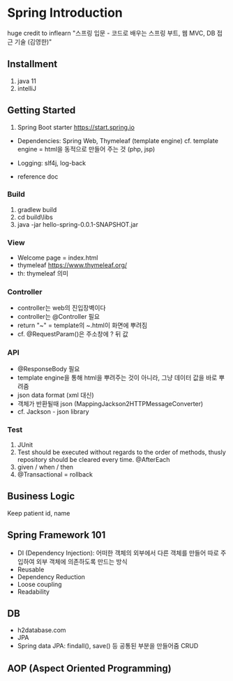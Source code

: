 # Spring Introduction
huge credit to inflearn "스프링 입문 - 코드로 배우는 스프링 부트, 웹 MVC, DB 접근 기술 (김영한)"

## Installment
1. java 11
2. intelliJ

## Getting Started
1. Spring Boot starter https://start.spring.io
 - Dependencies: Spring Web, Thymeleaf (template engine)
   cf. template engine = html을 동적으로 만들어 주는 것 (php, jsp)
 
 - Logging: slf4j, log-back
 - reference doc
 
 
### Build
1. gradlew build
2. cd build\libs
3. java -jar hello-spring-0.0.1-SNAPSHOT.jar

### View
- Welcome page = index.html
- thymeleaf https://www.thymeleaf.org/
- th: thymeleaf 의미

### Controller
- controller는 web의 진입장벽이다
- controller는 @Controller 필요
- return "~" = template의 ~.html이 화면에 뿌려짐
- cf. @RequestParam()은 주소창에 ? 뒤 값

### API
- @ResponseBody 필요
- template engine을 통해 html을 뿌려주는 것이 아니라, 그냥 데이터 값을 바로 뿌려줌
- json data format (xml 대신)
- 객체가 반환될때 json (MappingJackson2HTTPMessageConverter)
- cf. Jackson - json library

### Test
1. JUnit
2. Test should be executed without regards to the order of methods, thusly repository should be cleared every time. @AfterEach
3. given / when / then
4. @Transactional = rollback


## Business Logic
Keep patient id, name

## Spring Framework 101
- DI (Dependency Injection): 어떠한 객체의 외부에서 다른 객체를 만들어 따로 주입하여 외부 객체에 의존하도록 만드는 방식
 - Reusable
 - Dependency Reduction
 - Loose coupling
 - Readability
 
 ## DB
 - h2database.com
 - JPA
 - Spring data JPA: findall(), save() 등 공통된 부분을 만들어줌 CRUD
 
 ## AOP (Aspect Oriented Programming)
 

